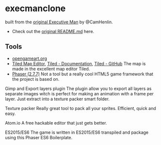 # execmanclone

built from the [original Executive Man](https://github.com/CamHenlin/ExecutiveMan) by @CamHenlin.

- Check out the [original README.md](README_orig.md) here.

## Tools
- [opengameart.org](https://opengameart.org/content/lpc-tile-atlas)
- [Tiled Map Editor](http://www.mapeditor.org/), [Tiled - Documentation](http://doc.mapeditor.org/), [Tiled - GitHub](https://github.com/bjorn/tiled) The map is made in the excellent map editor Tiled.
- [Phaser \(2.7.7\)](https://phaser.io/download/stable) Not a tool but a really cool HTML5 game framework that the project is based on.


Gimp and Export layers plugin
The plugin allow you to export all layers as separate images witch is perfect for making an animation with a frame per layer. Just extract into a texture packer smart folder.

Texture packer
Really great tool to pack all your sprites. Efficient, quick and easy.

Atom.io
A free hackable editor that just gets better.

ES2015/ES6
The game is written in ES2015/ES6 transpiled and package using this Phaser ES6 Boilerplate.
